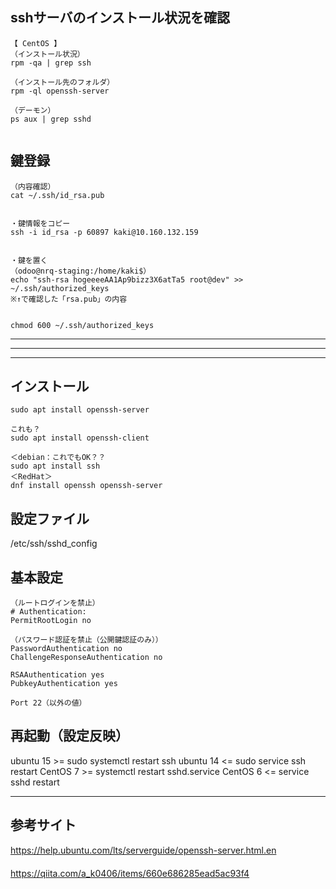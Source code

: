 ## sshサーバのインストール状況を確認
```
【 CentOS 】
（インストール状況）
rpm -qa | grep ssh

（インストール先のフォルダ）
rpm -ql openssh-server

（デーモン）
ps aux | grep sshd


```


## 鍵登録
```
（内容確認）
cat ~/.ssh/id_rsa.pub


・鍵情報をコピー
ssh -i id_rsa -p 60897 kaki@10.160.132.159


・鍵を置く
（odoo@nrq-staging:/home/kaki$）
echo "ssh-rsa hogeeeeAA1Ap9bizz3X6atTa5 root@dev" >> ~/.ssh/authorized_keys 
※↑で確認した「rsa.pub」の内容


chmod 600 ~/.ssh/authorized_keys
```

___________________________________________________
___________________________________________________
___________________________________________________

## インストール
```
sudo apt install openssh-server

これも？
sudo apt install openssh-client

＜debian：これでもOK？？
sudo apt install ssh
＜RedHat＞
dnf install openssh openssh-server

```

## 設定ファイル
 /etc/ssh/sshd_config 


## 基本設定
```
（ルートログインを禁止）
# Authentication:
PermitRootLogin no

（パスワード認証を禁止（公開鍵認証のみ））
PasswordAuthentication no
ChallengeResponseAuthentication no

RSAAuthentication yes
PubkeyAuthentication yes

Port 22（以外の値）
```

## 再起動（設定反映）
ubuntu 15 >= sudo systemctl restart ssh
ubuntu 14 <= sudo service ssh restart
CentOS 7  >= systemctl restart sshd.service
CentOS 6  <= service sshd restart
___________________
## 参考サイト
https://help.ubuntu.com/lts/serverguide/openssh-server.html.en  
　  
https://qiita.com/a_k0406/items/660e686285ead5ac93f4

